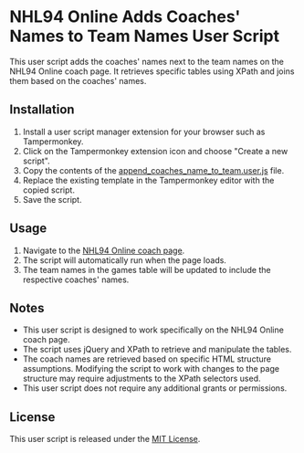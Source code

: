 # NHL94 Online Adds Coaches' Names to Team Names User Script

This user script adds the coaches' names next to the team names on the NHL94 Online coach page. It retrieves specific tables using XPath and joins them based on the coaches' names.

## Installation

1. Install a user script manager extension for your browser such as Tampermonkey.
2. Click on the Tampermonkey extension icon and choose "Create a new script".
3. Copy the contents of the [append_coaches_name_to_team.user.js](append_coaches_name_to_team.user.js) file.
4. Replace the existing template in the Tampermonkey editor with the copied script.
5. Save the script.

## Usage

1. Navigate to the [NHL94 Online coach page](https://www.nhl94online.com/html/coachpage.php).
2. The script will automatically run when the page loads.
3. The team names in the games table will be updated to include the respective coaches' names.

## Notes

- This user script is designed to work specifically on the NHL94 Online coach page.
- The script uses jQuery and XPath to retrieve and manipulate the tables.
- The coach names are retrieved based on specific HTML structure assumptions. Modifying the script to work with changes to the page structure may require adjustments to the XPath selectors used.
- This user script does not require any additional grants or permissions.

## License

This user script is released under the [MIT License](LICENSE).
